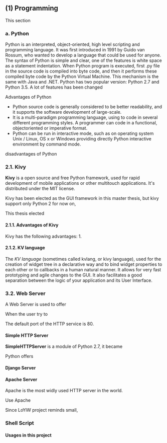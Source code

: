 ## (1) Programming
This section 

### a. Python

Python is an interpreted, object-oriented, high level scripting and programming language. It was first introduced in 1991 by Guido van Rossum, who wanted to develop a language that could be used for anyone. The syntax of Python is simple and clear, one of the features is white space as a statement indentation. When Python program is executed, first .py file in the source code is compiled into byte code, and then it performs these compiled byte code by the Python Virtual Machine. This mechanism is the same with Java and .NET. Python has two popular version: Python 2.7 and Python 3.5. A lot of features has been changed  

Advantages of  Python  
* Python source code is generally considered to be better readability, and it supports the software development of large-scale.  
* It is a multi-paradigm programming language, using to code in several different programming styles. A programmer can code in a functional, objectoriented or imperative format.   
* Python can be run in interactive mode, such as on operating system Unix / Linux, OS x or Windows providing directly Python interactive environment by command mode. 


disadvantages of Python  








### 2.1. Kivy
**Kivy** is a open source and free Python framework, used for rapid development of mobile applications or other multitouch applications. It's distributed under the MIT license.

Kivy has been elected as the GUI framework in this master thesis, but kivy support only Python 2 for now on, 

This thesis elected 

#### 2.1.1. Advantages of Kivy
Kivy has the following advantages:
1. 

#### 2.1.2. KV language
The _KV language_ (sometimes called kvlang, or kivy language), used for the creation of widget tree in a declarative way and to bind widget properties to each other or to callbacks in a human natural manner. It allows for very fast prototyping and agile changes to the GUI. It also facilitates a good separation between the logic of your application and its User Interface.

### 3.2. Web Server

A Web Server is used to offer 

When the user try to 

The default port of the HTTP service is 80. 

#### Simple HTTP Server

**SimpleHTTPServer** is a module of Python 2.7, it became 



Python offers 

#### Django Server


#### Apache Server

Apache is the most widly used HTTP server in the world.

Use Apache 

Since LoYiW project reminds small, 

### Shell Script

#### Usages in this project
